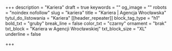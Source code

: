 +++
description = "Kariera"
draft = true
keywords = ""
og_image = ""
robots = "noindex nofollow"
slug = "kariera"
title = "Kariera | Agencja Wrocławska"
tytul_do_listowania = "Kariera"
[[header_repeater]]
block_tag_type = "h1"
bold_txt = "gruby"
break_line = false
color_txt = "czarny"
ornament = "brak"
txt_block = "Kariera w Agencji Wrocławskiej"
txt_block_size = "XL"
underline = false

+++

